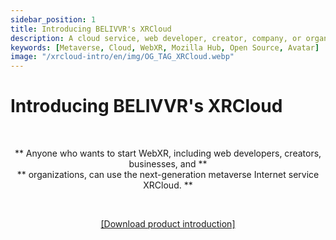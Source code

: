 ```yaml
---
sidebar_position: 1
title: Introducing BELIVVR's XRCloud
description: A cloud service, web developer, creator, company, or organization anyone who wants to create a metaverse internet service is looking for WebXR Metaverse is XRCloud!
keywords: [Metaverse, Cloud, WebXR, Mozilla Hub, Open Source, Avatar]
image: "/xrcloud-intro/en/img/OG_TAG_XRCloud.webp"
---
```


# Introducing BELIVVR's XRCloud

<br/>

<center>

** Anyone who wants to start WebXR, including web developers, creators, businesses, and  ** <br/>
** organizations, can use the next-generation metaverse Internet service XRCloud. **

<br/>

<a href="https://developers.belivvr.com/docs/xrcloud/img/XR_Intro.pdf" download>[Download product introduction]</a>


</center>
